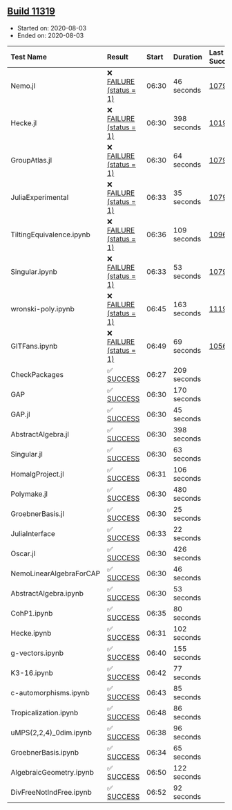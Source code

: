 ## [Build 11319](https://oscarci.mathematik.uni-kl.de/job/oscar/11319/)

* Started on: 2020-08-03
* Ended on: 2020-08-03

| Test Name    | Result | Start | Duration | Last Success | First Failure |
|:-------------|:-------|:------|:---------|:-------------|:--------------|
| Nemo.jl | ❌ [FAILURE (status = 1)](https://oscarci.mathematik.uni-kl.de/job/oscar/11319/artifact/logs/build-11319/Nemo.jl.log) | 06:30 | 46 seconds | [10790](https://oscarci.mathematik.uni-kl.de/job/oscar/10790/) | [10791](https://oscarci.mathematik.uni-kl.de/job/oscar/10791/) |
| Hecke.jl | ❌ [FAILURE (status = 1)](https://oscarci.mathematik.uni-kl.de/job/oscar/11319/artifact/logs/build-11319/Hecke.jl.log) | 06:30 | 398 seconds | [10197](https://oscarci.mathematik.uni-kl.de/job/oscar/10197/) | [10198](https://oscarci.mathematik.uni-kl.de/job/oscar/10198/) |
| GroupAtlas.jl | ❌ [FAILURE (status = 1)](https://oscarci.mathematik.uni-kl.de/job/oscar/11319/artifact/logs/build-11319/GroupAtlas.jl.log) | 06:30 | 64 seconds | [10790](https://oscarci.mathematik.uni-kl.de/job/oscar/10790/) | [10791](https://oscarci.mathematik.uni-kl.de/job/oscar/10791/) |
| JuliaExperimental | ❌ [FAILURE (status = 1)](https://oscarci.mathematik.uni-kl.de/job/oscar/11319/artifact/logs/build-11319/JuliaExperimental.log) | 06:33 | 35 seconds | [10790](https://oscarci.mathematik.uni-kl.de/job/oscar/10790/) | [10791](https://oscarci.mathematik.uni-kl.de/job/oscar/10791/) |
| TiltingEquivalence.ipynb | ❌ [FAILURE (status = 1)](https://oscarci.mathematik.uni-kl.de/job/oscar/11319/artifact/logs/build-11319/TiltingEquivalence.ipynb.log) | 06:36 | 109 seconds | [10962](https://oscarci.mathematik.uni-kl.de/job/oscar/10962/) | [10963](https://oscarci.mathematik.uni-kl.de/job/oscar/10963/) |
| Singular.ipynb | ❌ [FAILURE (status = 1)](https://oscarci.mathematik.uni-kl.de/job/oscar/11319/artifact/logs/build-11319/Singular.ipynb.log) | 06:33 | 53 seconds | [10790](https://oscarci.mathematik.uni-kl.de/job/oscar/10790/) | [10791](https://oscarci.mathematik.uni-kl.de/job/oscar/10791/) |
| wronski-poly.ipynb | ❌ [FAILURE (status = 1)](https://oscarci.mathematik.uni-kl.de/job/oscar/11319/artifact/logs/build-11319/wronski-poly.ipynb.log) | 06:45 | 163 seconds | [11192](https://oscarci.mathematik.uni-kl.de/job/oscar/11192/) | [11193](https://oscarci.mathematik.uni-kl.de/job/oscar/11193/) |
| GITFans.ipynb | ❌ [FAILURE (status = 1)](https://oscarci.mathematik.uni-kl.de/job/oscar/11319/artifact/logs/build-11319/GITFans.ipynb.log) | 06:49 | 69 seconds | [10566](https://oscarci.mathematik.uni-kl.de/job/oscar/10566/) | [10567](https://oscarci.mathematik.uni-kl.de/job/oscar/10567/) |
| CheckPackages | ✅ [SUCCESS](https://oscarci.mathematik.uni-kl.de/job/oscar/11319/artifact/logs/build-11319/CheckPackages.log) | 06:27 | 209 seconds |  |  |
| GAP | ✅ [SUCCESS](https://oscarci.mathematik.uni-kl.de/job/oscar/11319/artifact/logs/build-11319/GAP.log) | 06:30 | 170 seconds |  |  |
| GAP.jl | ✅ [SUCCESS](https://oscarci.mathematik.uni-kl.de/job/oscar/11319/artifact/logs/build-11319/GAP.jl.log) | 06:30 | 45 seconds |  |  |
| AbstractAlgebra.jl | ✅ [SUCCESS](https://oscarci.mathematik.uni-kl.de/job/oscar/11319/artifact/logs/build-11319/AbstractAlgebra.jl.log) | 06:30 | 398 seconds |  |  |
| Singular.jl | ✅ [SUCCESS](https://oscarci.mathematik.uni-kl.de/job/oscar/11319/artifact/logs/build-11319/Singular.jl.log) | 06:30 | 63 seconds |  |  |
| HomalgProject.jl | ✅ [SUCCESS](https://oscarci.mathematik.uni-kl.de/job/oscar/11319/artifact/logs/build-11319/HomalgProject.jl.log) | 06:31 | 106 seconds |  |  |
| Polymake.jl | ✅ [SUCCESS](https://oscarci.mathematik.uni-kl.de/job/oscar/11319/artifact/logs/build-11319/Polymake.jl.log) | 06:30 | 480 seconds |  |  |
| GroebnerBasis.jl | ✅ [SUCCESS](https://oscarci.mathematik.uni-kl.de/job/oscar/11319/artifact/logs/build-11319/GroebnerBasis.jl.log) | 06:30 | 25 seconds |  |  |
| JuliaInterface | ✅ [SUCCESS](https://oscarci.mathematik.uni-kl.de/job/oscar/11319/artifact/logs/build-11319/JuliaInterface.log) | 06:33 | 22 seconds |  |  |
| Oscar.jl | ✅ [SUCCESS](https://oscarci.mathematik.uni-kl.de/job/oscar/11319/artifact/logs/build-11319/Oscar.jl.log) | 06:30 | 426 seconds |  |  |
| NemoLinearAlgebraForCAP | ✅ [SUCCESS](https://oscarci.mathematik.uni-kl.de/job/oscar/11319/artifact/logs/build-11319/NemoLinearAlgebraForCAP.log) | 06:30 | 46 seconds |  |  |
| AbstractAlgebra.ipynb | ✅ [SUCCESS](https://oscarci.mathematik.uni-kl.de/job/oscar/11319/artifact/logs/build-11319/AbstractAlgebra.ipynb.log) | 06:30 | 53 seconds |  |  |
| CohP1.ipynb | ✅ [SUCCESS](https://oscarci.mathematik.uni-kl.de/job/oscar/11319/artifact/logs/build-11319/CohP1.ipynb.log) | 06:35 | 80 seconds |  |  |
| Hecke.ipynb | ✅ [SUCCESS](https://oscarci.mathematik.uni-kl.de/job/oscar/11319/artifact/logs/build-11319/Hecke.ipynb.log) | 06:31 | 102 seconds |  |  |
| g-vectors.ipynb | ✅ [SUCCESS](https://oscarci.mathematik.uni-kl.de/job/oscar/11319/artifact/logs/build-11319/g-vectors.ipynb.log) | 06:40 | 155 seconds |  |  |
| K3-16.ipynb | ✅ [SUCCESS](https://oscarci.mathematik.uni-kl.de/job/oscar/11319/artifact/logs/build-11319/K3-16.ipynb.log) | 06:42 | 77 seconds |  |  |
| c-automorphisms.ipynb | ✅ [SUCCESS](https://oscarci.mathematik.uni-kl.de/job/oscar/11319/artifact/logs/build-11319/c-automorphisms.ipynb.log) | 06:43 | 85 seconds |  |  |
| Tropicalization.ipynb | ✅ [SUCCESS](https://oscarci.mathematik.uni-kl.de/job/oscar/11319/artifact/logs/build-11319/Tropicalization.ipynb.log) | 06:48 | 86 seconds |  |  |
| uMPS(2,2,4)_0dim.ipynb | ✅ [SUCCESS](https://oscarci.mathematik.uni-kl.de/job/oscar/11319/artifact/logs/build-11319/uMPS-2-2-4-_0dim.ipynb.log) | 06:38 | 96 seconds |  |  |
| GroebnerBasis.ipynb | ✅ [SUCCESS](https://oscarci.mathematik.uni-kl.de/job/oscar/11319/artifact/logs/build-11319/GroebnerBasis.ipynb.log) | 06:34 | 65 seconds |  |  |
| AlgebraicGeometry.ipynb | ✅ [SUCCESS](https://oscarci.mathematik.uni-kl.de/job/oscar/11319/artifact/logs/build-11319/AlgebraicGeometry.ipynb.log) | 06:50 | 122 seconds |  |  |
| DivFreeNotIndFree.ipynb | ✅ [SUCCESS](https://oscarci.mathematik.uni-kl.de/job/oscar/11319/artifact/logs/build-11319/DivFreeNotIndFree.ipynb.log) | 06:52 | 92 seconds |  |  |
